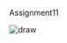  Assignment11
 
 ![draw](https://user-images.githubusercontent.com/76538787/149655803-215a1960-ad5a-4086-be69-0a260768c634.JPG)

